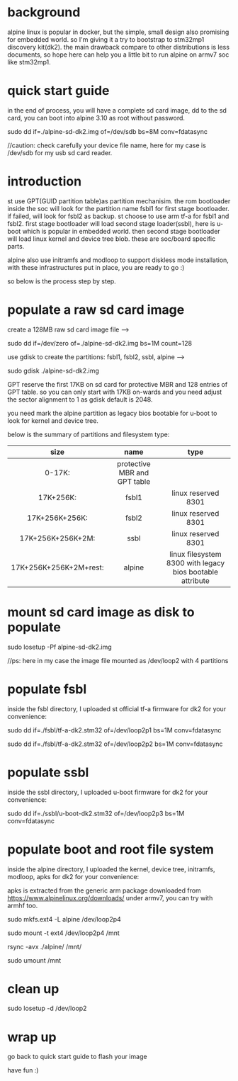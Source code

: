 # background
alpine linux is popular in docker, but the simple, small design also promising for embedded world. so I'm giving it a try to bootstrap to stm32mp1 discovery kit(dk2).
the main drawback compare to other distributions is less documents, so hope here can help you a little bit to run alpine on armv7 soc like stm32mp1.

# quick start guide
in the end of process, you will have a complete sd card image, dd to the sd card, you can boot into alpine 3.10 as root without password.

sudo dd if=./alpine-sd-dk2.img of=/dev/sdb bs=8M conv=fdatasync

//caution: check carefully your device file name, here for my case is /dev/sdb for my usb sd card reader.

# introduction
st use GPT(GUID partition table)as partition mechanisim. the rom bootloader inside the soc will look for the partition name fsbl1 for first stage bootloader. if failed, will look for fsbl2 as backup. st choose to use arm tf-a for fsbl1 and fsbl2. first stage bootloader will load second stage loader(ssbl), here is u-boot which is popular in embedded world. then second stage bootloader will load linux kernel and device tree blob. these are soc/board specific parts.

alpine also use initramfs and modloop to support diskless mode installation, with these infrastructures put in place, you are ready to go :)

so below is the process step by step.

# populate a raw sd card image

create a 128MB raw sd card image file -->

sudo dd if=/dev/zero of=./alpine-sd-dk2.img bs=1M count=128

use gdisk to create the partitions: fsbl1, fsbl2, ssbl, alpine -->

sudo gdisk ./alpine-sd-dk2.img

GPT reserve the first 17KB on sd card for protective MBR and 128 entries of GPT table. so you can only start with 17KB on-wards and you need adjust the sector alignment to 1 as gdisk default is 2048.

you need mark the alpine partition as legacy bios bootable for u-boot to look for kernel and device tree.

below is the summary of partitions and filesystem type:

| size | name | type |
| :----: | :----: | :----: |
| 0-17K: | protective MBR and GPT table |
| 17K+256K: | fsbl1 | linux reserved 8301 |
| 17K+256K+256K: | fsbl2 | linux reserved 8301 |
| 17K+256K+256K+2M: | ssbl | linux reserved 8301 |
| 17K+256K+256K+2M+rest: | alpine | linux filesystem 8300 with legacy bios bootable attribute |

# mount sd card image as disk to populate

sudo losetup -Pf alpine-sd-dk2.img

//ps: here in my case the image file mounted as /dev/loop2 with 4 partitions  

# populate fsbl

inside the fsbl directory, I uploaded st official tf-a firmware for dk2 for your convenience:

sudo dd if=./fsbl/tf-a-dk2.stm32 of=/dev/loop2p1 bs=1M conv=fdatasync  

sudo dd if=./fsbl/tf-a-dk2.stm32 of=/dev/loop2p2 bs=1M conv=fdatasync

# populate ssbl

inside the ssbl directory, I uploaded u-boot firmware for dk2 for your convenience: 

sudo dd if=./ssbl/u-boot-dk2.stm32 of=/dev/loop2p3 bs=1M conv=fdatasync

# populate boot and root file system

inside the alpine directory, I uploaded the kernel, device tree, initramfs, modloop, apks for dk2 for your convenience:

apks is extracted from the generic arm package downloaded from https://www.alpinelinux.org/downloads/ under armv7, you can try with armhf too.

sudo mkfs.ext4 -L alpine /dev/loop2p4

sudo mount -t ext4 /dev/loop2p4 /mnt

rsync -avx ./alpine/ /mnt/

sudo umount /mnt

# clean up

sudo losetup -d /dev/loop2

# wrap up

go back to quick start guide to flash your image

have fun :)
